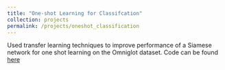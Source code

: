```yaml
---
title: "One-shot Learning for Classifcation"
collection: projects
permalink: /projects/oneshot_classification
---
```


Used transfer learning techniques to improve performance of a Siamese network for one shot learning on the Omniglot dataset. Code can be found [here](https://github.com/threewisemonkeys-as/dl_fun/tree/master/oneshot_learning)
